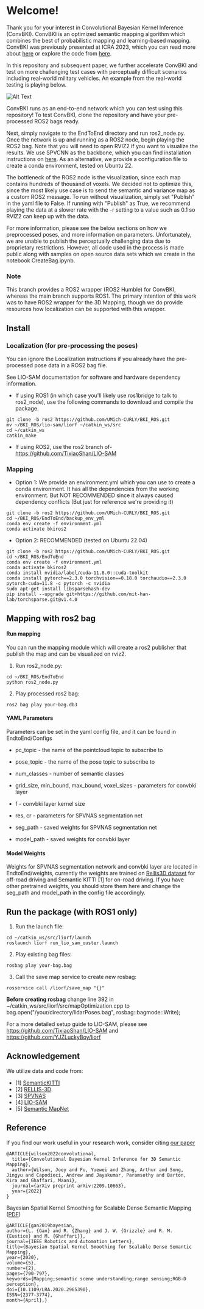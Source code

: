 # Welcome!

Thank you for your interest in Convolutional Bayesian Kernel Inference (ConvBKI).
ConvBKI is an optimized semantic mapping algorithm which combines the best of 
probabilistic mapping and learning-based mapping. ConvBKI was previously presented
at ICRA 2023, which you can read more about [here](https://arxiv.org/abs/2209.10663) or 
explore the code from [here](https://github.com/UMich-CURLY/NeuralBKI). 

In this repository and subsequent paper, we further accelerate ConvBKI and test
on more challenging test cases with perceptually difficult scenarios including
real-world military vehicles. An example from the real-world testing is playing below.

![Alt Text](./video.gif)

ConvBKI runs as an end-to-end network which you can test using this repository! To test ConvBKI,
clone the repository and have your pre-processed ROS2 bags ready.

Next, simply navigate to the EndToEnd directory and run ros2_node.py. Once the 
network is up and running as a ROS2 node, begin playing the ROS2 bag. Note that you will need
to open RVIZ2 if you want to visualize the results.
We use SPVCNN as the backbone, which you can find installation instructions on [here](https://github.com/mit-han-lab/spvnas).
As an alternative, we provide a configuration file to create a conda environment, tested on Ubuntu 22.

The bottleneck of the ROS2 node is the visualization, since each map contains hundreds
of thousand of voxels. We decided not to optimize this, since the most likely use case is to
send the semantic and variance map as a custom ROS2 message. To run without visualization,
simply set "Publish" in the yaml file to False. If running with "Publish" as True,
we recommend playing the data at a slower rate with the -r <rate> setting to a value such as 0.1
so RVIZ2 can keep up with the data. 

For more information, please see the below sections on how we preprocessed poses,
and more information on parameters. Unfortunately, we are unable to publish 
the perceptually challenging data due to proprietary restrictions. However, all code
used in the process is made public along with samples on open source data sets
which we create in the notebook CreateBag.ipynb. 

### Note
This branch provides a ROS2 wrapper (ROS2 Humble) for ConvBKI, whereas the main branch supports ROS1. The primary intention of this work was to have ROS2 wrapper for the 3D Mapping, though we do provide resources how localization can be supported with this wrapper.

## Install

### Localization (for pre-processing the poses)
You can ignore the Localization instructions if you already have the pre-processed pose data in a ROS2 bag file.

See LIO-SAM documentation for software and hardware dependency information.

- If using ROS1 (in which case you'll likely use ros1bridge to talk to ros2_node), use the following commands to download and compile the package.

```
git clone -b ros2 https://github.com/UMich-CURLY/BKI_ROS.git
mv ~/BKI_ROS/lio-sam/liorf ~/catkin_ws/src
cd ~/catkin_ws
catkin_make
```

- If using ROS2, use the ros2 branch of- https://github.com/TixiaoShan/LIO-SAM

### Mapping

- Option 1: We provide an environment.yml which you can use to create a conda environment. It has all the dependencies from the working environment. But NOT RECOMMENDED since it always caused dependency conflicts (But just for reference we're providing it)
```
git clone -b ros2 https://github.com/UMich-CURLY/BKI_ROS.git
cd ~/BKI_ROS/EndToEnd/backup_env_yml
conda env create -f environment.yml
conda activate bkiros2
```

- Option 2: RECOMMENDED (tested on Ubuntu 22.04)
```
git clone -b ros2 https://github.com/UMich-CURLY/BKI_ROS.git
cd ~/BKI_ROS/EndToEnd
conda env create -f environment.yml
conda activate bkiros2
conda install nvidia/label/cuda-11.8.0::cuda-toolkit
conda install pytorch==2.3.0 torchvision==0.18.0 torchaudio==2.3.0 pytorch-cuda=11.8 -c pytorch -c nvidia
sudo apt-get install libsparsehash-dev
pip install --upgrade git+https://github.com/mit-han-lab/torchsparse.git@v1.4.0
```

## Mapping with ros2 bag

#### Run mapping

You can run the mapping module which will create a ros2 publisher that publish the map and can be visualized on rviz2.

1. Run ros2_node.py:
```
cd ~/BKI_ROS/EndToEnd
python ros2_node.py
```
2. Play processed ros2 bag:
```
ros2 bag play your-bag.db3
```

#### YAML Parameters

Parameters can be set in the yaml config file, and it can be found in EndtoEnd/Configs

* pc_topic - the name of the pointcloud topic to subscribe to
* pose_topic - the name of the pose topic to subscribe to
* num_classes - number of semantic classes

* grid_size, min_bound, max_bound, voxel_sizes - parameters for convbki layer
* f - convbki layer kernel size
* res, cr - parameters for SPVNAS segmentation net
* seg_path - saved weights for SPVNAS segmentation net
* model_path - saved weights for convbki layer

#### Model Weights

Weights for SPVNAS segmentation network and convbki layer are located in EndtoEnd/weights, currently the weights are trained on [Rellis3D dataset](https://github.com/unmannedlab/RELLIS-3D) for off-road driving and Semantic KITTI [1] for on-road driving. If you have other pretrained weights, you should store them here and change the seg_path and model_path in the config file accordingly. 
  
## Run the package (with ROS1 only)

1. Run the launch file:
```
cd ~/catkin_ws/src/liorf/launch
roslaunch liorf run_lio_sam_ouster.launch
```

2. Play existing bag files:
```
rosbag play your-bag.bag
```

3. Call the save map service to create new rosbag:
```
rosservice call /liorf/save_map "{}"
```

**Before creating rosbag** change line 392 in ~/catkin_ws/src/liorf/src/mapOptimization.cpp to bag.open("/your/directory/lidarPoses.bag", rosbag::bagmode::Write);
 
For a more detailed setup guide to LIO-SAM, please see https://github.com/TixiaoShan/LIO-SAM and https://github.com/YJZLuckyBoy/liorf

## Acknowledgement
We utilize data and code from: 
- [1] [SemanticKITTI](http://www.semantic-kitti.org/)
- [2] [RELLIS-3D](https://arxiv.org/abs/2011.12954)
- [3] [SPVNAS](https://github.com/mit-han-lab/spvnas)
- [4] [LIO-SAM](https://github.com/YJZLuckyBoy/liorf)
- [5] [Semantic MapNet](https://github.com/vincentcartillier/Semantic-MapNet)

## Reference
If you find our work useful in your research work, consider citing [our paper](https://arxiv.org/abs/2209.10663)
```
@ARTICLE{wilson2022convolutional,
  title={Convolutional Bayesian Kernel Inference for 3D Semantic Mapping},
  author={Wilson, Joey and Fu, Yuewei and Zhang, Arthur and Song, Jingyu and Capodieci, Andrew and Jayakumar, Paramsothy and Barton, Kira and Ghaffari, Maani},
  journal={arXiv preprint arXiv:2209.10663},
  year={2022}
}
```
Bayesian Spatial Kernel Smoothing for Scalable Dense Semantic Mapping ([PDF](https://ieeexplore.ieee.org/stamp/stamp.jsp?tp=&arnumber=8954837))
```
@ARTICLE{gan2019bayesian,
author={L. {Gan} and R. {Zhang} and J. W. {Grizzle} and R. M. {Eustice} and M. {Ghaffari}},
journal={IEEE Robotics and Automation Letters},
title={Bayesian Spatial Kernel Smoothing for Scalable Dense Semantic Mapping},
year={2020},
volume={5},
number={2},
pages={790-797},
keywords={Mapping;semantic scene understanding;range sensing;RGB-D perception},
doi={10.1109/LRA.2020.2965390},
ISSN={2377-3774},
month={April},}

```
